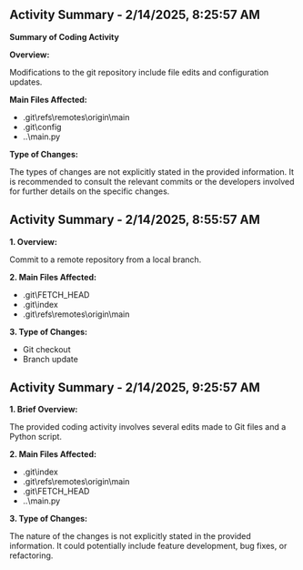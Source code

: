 
## Activity Summary - 2/14/2025, 8:25:57 AM
**Summary of Coding Activity**

**Overview:**

Modifications to the git repository include file edits and configuration updates.

**Main Files Affected:**

* .git\refs\remotes\origin\main
* .git\config
* ..\main.py

**Type of Changes:**

The types of changes are not explicitly stated in the provided information. It is recommended to consult the relevant commits or the developers involved for further details on the specific changes.


## Activity Summary - 2/14/2025, 8:55:57 AM
**1. Overview:**

Commit to a remote repository from a local branch.

**2. Main Files Affected:**

- .git\FETCH_HEAD
- .git\index
- .git\refs\remotes\origin\main

**3. Type of Changes:**

- Git checkout
- Branch update


## Activity Summary - 2/14/2025, 9:25:57 AM
**1. Brief Overview:**

The provided coding activity involves several edits made to Git files and a Python script.

**2. Main Files Affected:**

- .git\index
- .git\refs\remotes\origin\main
- .git\FETCH_HEAD
- ..\main.py

**3. Type of Changes:**

The nature of the changes is not explicitly stated in the provided information. It could potentially include feature development, bug fixes, or refactoring.


